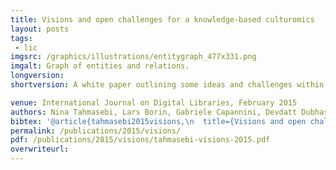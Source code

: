 ```yaml
---
title: Visions and open challenges for a knowledge-based culturomics
layout: posts
tags:
 - lic
imgsrc: /graphics/illustrations/entitygraph_477x331.png
imgalt: Graph of entities and relations. 
longversion:
shortversion: A white paper outlining some ideas and challenges within the field of culturomics.

venue: International Journal on Digital Libraries, February 2015
authors: Nina Tahmasebi, Lars Borin, Gabriele Capannini, Devdatt Dubhashi, Peter Exner, Markus Forsberg, Gerhard Gossen, Fredrik D. Johansson, Richard Johansson, Mikael Kågebäck, Olof Mogren, Pierre Nugues, Thomas Risse
bibtex: '@article{tahmasebi2015visions,\n  title={Visions and open challenges for a knowledge-based culturomics},\n  author={Tahmasebi, Nina and Borin, Lars and Capannini, Gabriele and Dubhashi, Devdatt and Exner, Peter and Forsberg, Markus and Gossen, Gerhard and Johansson, Fredrik D and Johansson, Richard and Kågebäck, Mikael and Mogren, Olof and Nugues, Pierre and Risse, Thomas},\n  journal={International Journal on Digital Libraries},\n  volume={15},\n  number={2-4},\n  pages={169--187},\n  year={2015},\n  publisher={Springer}\n}\n'
permalink: /publications/2015/visions/
pdf: /publications/2015/visions/tahmasebi-visions-2015.pdf
overwriteurl: 
---
```


